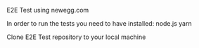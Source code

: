 E2E Test using newegg.com

In order to run the tests you need to have installed:
node.js
yarn

Clone E2E Test repository to your local machine